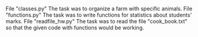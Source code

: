 File "classes.py"
The task was to organize a farm with specific animals.
File "functions.py"
The task was to write functions for statistics about students' marks.
File "readfile_hw.py"
The task was to read the file "cook_book.txt" so that the given code with functions would be working.
